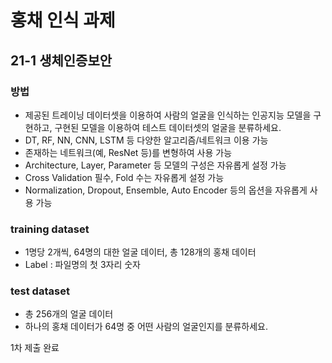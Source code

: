 # 홍채 인식 과제

## 21-1 생체인증보안

### 방법

- 제공된 트레이닝 데이터셋을 이용하여 사람의 얼굴을 인식하는 인공지능 모델을 구현하고, 구현된 모델을 이용하여 테스트 데이터셋의 얼굴을 분류하세요.
- DT, RF, NN, CNN, LSTM 등 다양한 알고리즘/네트워크 이용 가능
- 존재하는 네트워크(예, ResNet 등)를 변형하여 사용 가능
- Architecture, Layer, Parameter 등 모델의 구성은 자유롭게 설정 가능
- Cross Validation 필수, Fold 수는 자유롭게 설정 가능
- Normalization, Dropout, Ensemble, Auto Encoder 등의 옵션을 자유롭게 사용 가능

### training dataset

- 1명당 2개씩, 64명의 대한 얼굴 데이터, 총 128개의 홍채 데이터
- Label : 파일명의 첫 3자리 숫자

### test dataset

- 총 256개의 얼굴 데이터
- 하나의 홍채 데이터가 64명 중 어떤 사람의 얼굴인지를 분류하세요.

1차 제출 완료
